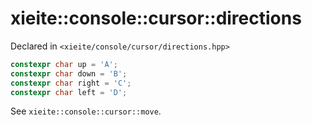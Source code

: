 # xieite::console::cursor::directions
Declared in `<xieite/console/cursor/directions.hpp>`
```cpp
constexpr char up = 'A';
constexpr char down = 'B';
constexpr char right = 'C';
constexpr char left = 'D';
```
See `xieite::console::cursor::move`.
